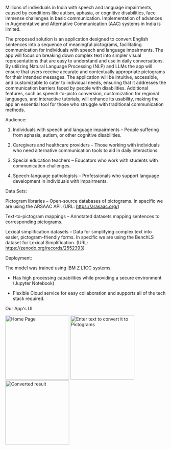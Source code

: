 Millions of individuals in India with speech and language impairments, caused by conditions like autism, aphasia, or cognitive disabilities, face immense challenges in basic communication. Implementation of advances in Augmentative and Alternative Communication (AAC) systems in India is limited. 

The proposed solution is an application designed to convert English sentences into a sequence of meaningful pictograms, facilitating communication for individuals with speech and language impairments. The app will focus on breaking down complex text into simpler visual representations that are easy to understand and use in daily conversations. By utilizing Natural Language Processing (NLP) and LLMs the app will ensure that users receive accurate and contextually appropriate pictograms for their intended messages. The application will be intuitive, accessible, and customizable to cater to individual needs, ensuring that it addresses the communication barriers faced by people with disabilities. Additional features, such as speech-to-picto conversion, customization for regional languages, and interactive tutorials, will enhance its usability, making the app an essential tool for those who struggle with traditional communication methods.

Audience:

1. Individuals with speech and language impairments – People suffering from aphasia, autism, or other cognitive disabilities.


2. Caregivers and healthcare providers – Those working with individuals who need alternative communication tools to aid in daily interactions.


3. Special education teachers – Educators who work with students with communication challenges.


4. Speech-language pathologists – Professionals who support language development in individuals with impairments.



Data Sets:

Pictogram libraries – Open-source databases of pictograms.
In specific we are using the ARSAAC API. (URL: https://arasaac.org/)

Text-to-pictogram mappings – Annotated datasets mapping sentences to corresponding pictograms.

Lexical simplification datasets – Data for simplifying complex text into easier, pictogram-friendly forms.
In specific we are using the BenchLS dataset for Lexical Simplification.  (URL: https://zenodo.org/records/2552393)

Deployment:

The model was trained using IBM Z L1CC systems. 

- Has high processing capabilities while providing a secure environment (Jupyter Notebook)
  
- Flexible Cloud service for easy collaboration and supports all of the tech stack required.

  
Our App's UI

<img src="https://github.com/user-attachments/assets/21705af3-f15a-451b-857e-c2021bb203ca" alt="Home Page" width="200" />

<img src="https://github.com/user-attachments/assets/69b8481c-673a-4fa6-ba64-84c6a1c04887" alt="Enter text to convert it to Pictograms" width="200" />


<img src="https://github.com/user-attachments/assets/352fa178-60e2-4e38-81b9-aa0ba40c86ed" alt="Converted result" width="200" />



